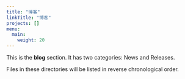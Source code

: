 ```yaml
---
title: "博客"
linkTitle: "博客"
projects: []
menu:
  main:
    weight: 20
---
```


This is the **blog** section. It has two categories: News and Releases.

Files in these directories will be listed in reverse chronological order.
